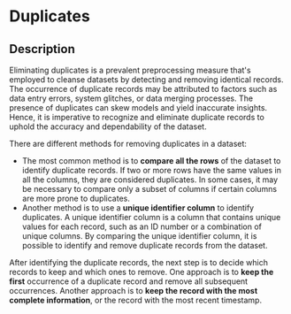 # Duplicates

## Description

Eliminating duplicates is a prevalent preprocessing measure that's employed to cleanse datasets by detecting and removing identical records. The occurrence of duplicate records may be attributed to factors such as data entry errors, system glitches, or data merging processes. The presence of duplicates can skew models and yield inaccurate insights. Hence, it is imperative to recognize and eliminate duplicate records to uphold the accuracy and dependability of the dataset.

There are different methods for removing duplicates in a dataset:

- The most common method is to **compare all the rows** of the dataset to identify duplicate records. If two or more rows have the same values in all the columns, they are considered duplicates. In some cases, it may be necessary to compare only a subset of columns if certain columns are more prone to duplicates.
- Another method is to use a **unique identifier column** to identify duplicates. A unique identifier column is a column that contains unique values for each record, such as an ID number or a combination of unique columns. By comparing the unique identifier column, it is possible to identify and remove duplicate records from the dataset.

After identifying the duplicate records, the next step is to decide which records to keep and which ones to remove.
One approach is to **keep the first** occurrence of a duplicate record and remove all subsequent occurrences.
Another approach is to **keep the record with the most complete information**, or the record with the most recent timestamp.
